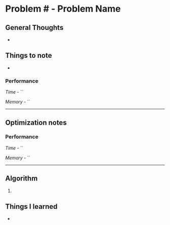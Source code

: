 # Problem # - Problem Name

## General Thoughts
- 

## Things to note
- 

### Performance

*Time* - ``

*Memory* - ``

---

## Optimization notes

### Performance

*Time* - ``

*Memory* - ``

---

## Algorithm
1. 

## Things I learned
- 